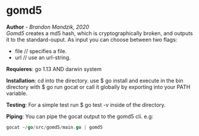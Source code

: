 # gomd5
__Author__ - _Brandon Mandzik, 2020_ <br>
_Gomd5_ creates a md5 hash, which is cryptographically broken, and outputs it to the standard-ouput. As input you can choose between two flags:
 - file // specifies a file.
 - url // use an url-string.

__Requieres__: go 1.13 AND darwin system

__Installation__:
cd into the directory. use $ go install and execute in the bin directory with $ go run gocat or call it globally by exporting into your PATH variable.

__Testing__:
For a simple test run $ go test -v inside of the directory.

__Piping__:
You can pipe the gocat output to the gomd5 cli. e.g:
```go
gocat ~/go/src/gomd5/main.go | gomd5
```
